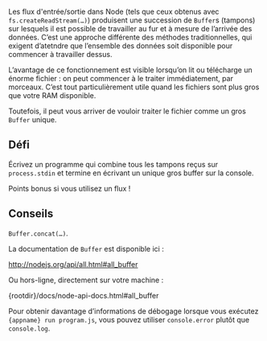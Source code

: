 Les flux d'entrée/sortie dans Node (tels que ceux obtenus avec `fs.createReadStream(…)`)
produisent une succession de `Buffer`s (tampons) sur lesquels il est possible de travailler
au fur et à mesure de l’arrivée des données.  C’est une approche différente des méthodes
traditionnelles, qui exigent d’atetndre que l’ensemble des données soit disponible pour
commencer à travailler dessus.

L’avantage de ce fonctionnement est visible lorsqu’on lit ou télécharge un énorme
fichier : on peut commencer à le traiter immédiatement, par morceaux.  C’est tout
particulièrement utile quand les fichiers sont plus gros que votre RAM disponible.

Toutefois, il peut vous arriver de vouloir traiter le fichier comme un gros
`Buffer` unique.

## Défi

Écrivez un programme qui combine tous les tampons reçus sur `process.stdin` et
termine en écrivant un unique gros buffer sur la console.

Points bonus si vous utilisez un flux !

## Conseils

`Buffer.concat(…)`.

La documentation de `Buffer` est disponible ici :

  http://nodejs.org/api/all.html#all_buffer

Ou hors-ligne, directement sur votre machine :

  {rootdir}/docs/node-api-docs.html#all_buffer

Pour obtenir davantage d’informations de débogage lorsque vous exécutez `{appname} run program.js`, vous pouvez utiliser `console.error` plutôt que `console.log`.
